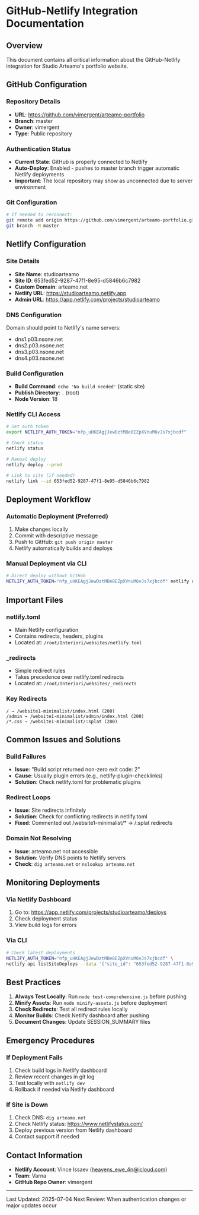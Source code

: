 # GitHub-Netlify Integration Documentation

## Overview
This document contains all critical information about the GitHub-Netlify integration for Studio Arteamo's portfolio website.

## GitHub Configuration

### Repository Details
- **URL**: https://github.com/vimergent/arteamo-portfolio
- **Branch**: master
- **Owner**: vimergent
- **Type**: Public repository

### Authentication Status
- **Current State**: GitHub is properly connected to Netlify
- **Auto-Deploy**: Enabled - pushes to master branch trigger automatic Netlify deployments
- **Important**: The local repository may show as unconnected due to server environment

### Git Configuration
```bash
# If needed to reconnect:
git remote add origin https://github.com/vimergent/arteamo-portfolio.git
git branch -M master
```

## Netlify Configuration

### Site Details
- **Site Name**: studioarteamo
- **Site ID**: 653fed52-9287-47f1-8e95-d5846b6c7982
- **Custom Domain**: arteamo.net
- **Netlify URL**: https://studioarteamo.netlify.app
- **Admin URL**: https://app.netlify.com/projects/studioarteamo

### DNS Configuration
Domain should point to Netlify's name servers:
- dns1.p03.nsone.net
- dns2.p03.nsone.net
- dns3.p03.nsone.net
- dns4.p03.nsone.net

### Build Configuration
- **Build Command**: `echo 'No build needed'` (static site)
- **Publish Directory**: `.` (root)
- **Node Version**: 18

### Netlify CLI Access
```bash
# Set auth token
export NETLIFY_AUTH_TOKEN="nfp_uHKEAgjJewDztMBe8EZpXVnuM6vJs7xjbcdf"

# Check status
netlify status

# Manual deploy
netlify deploy --prod

# Link to site (if needed)
netlify link --id 653fed52-9287-47f1-8e95-d5846b6c7982
```

## Deployment Workflow

### Automatic Deployment (Preferred)
1. Make changes locally
2. Commit with descriptive message
3. Push to GitHub: `git push origin master`
4. Netlify automatically builds and deploys

### Manual Deployment via CLI
```bash
# Direct deploy without GitHub
NETLIFY_AUTH_TOKEN="nfp_uHKEAgjJewDztMBe8EZpXVnuM6vJs7xjbcdf" netlify deploy --prod --dir .
```

## Important Files

### netlify.toml
- Main Netlify configuration
- Contains redirects, headers, plugins
- Located at: `/root/Interiori/websites/netlify.toml`

### _redirects
- Simple redirect rules
- Takes precedence over netlify.toml redirects
- Located at: `/root/Interiori/websites/_redirects`

### Key Redirects
```
/ → /website1-minimalist/index.html (200)
/admin → /website1-minimalist/admin/index.html (200)
/*.css → /website1-minimalist/:splat (200)
```

## Common Issues and Solutions

### Build Failures
- **Issue**: "Build script returned non-zero exit code: 2"
- **Cause**: Usually plugin errors (e.g., netlify-plugin-checklinks)
- **Solution**: Check netlify.toml for problematic plugins

### Redirect Loops
- **Issue**: Site redirects infinitely
- **Solution**: Check for conflicting redirects in netlify.toml
- **Fixed**: Commented out /website1-minimalist/* → /:splat redirects

### Domain Not Resolving
- **Issue**: arteamo.net not accessible
- **Solution**: Verify DNS points to Netlify servers
- **Check**: `dig arteamo.net` or `nslookup arteamo.net`

## Monitoring Deployments

### Via Netlify Dashboard
1. Go to: https://app.netlify.com/projects/studioarteamo/deploys
2. Check deployment status
3. View build logs for errors

### Via CLI
```bash
# Check latest deployments
NETLIFY_AUTH_TOKEN="nfp_uHKEAgjJewDztMBe8EZpXVnuM6vJs7xjbcdf" \
netlify api listSiteDeploys --data '{"site_id": "653fed52-9287-47f1-8e95-d5846b6c7982"}'
```

## Best Practices

1. **Always Test Locally**: Run `node test-comprehensive.js` before pushing
2. **Minify Assets**: Run `node minify-assets.js` before deployment
3. **Check Redirects**: Test all redirect rules locally
4. **Monitor Builds**: Check Netlify dashboard after pushing
5. **Document Changes**: Update SESSION_SUMMARY files

## Emergency Procedures

### If Deployment Fails
1. Check build logs in Netlify dashboard
2. Review recent changes in git log
3. Test locally with `netlify dev`
4. Rollback if needed via Netlify dashboard

### If Site is Down
1. Check DNS: `dig arteamo.net`
2. Check Netlify status: https://www.netlifystatus.com/
3. Deploy previous version from Netlify dashboard
4. Contact support if needed

## Contact Information
- **Netlify Account**: Vince Issaev (heavens_ewe_4n@icloud.com)
- **Team**: Varna
- **GitHub Repo Owner**: vimergent

---
Last Updated: 2025-07-04
Next Review: When authentication changes or major updates occur